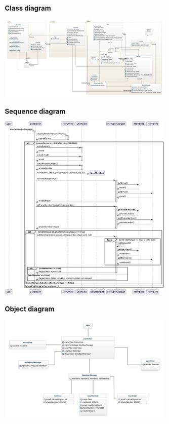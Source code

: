 
## Class diagram
![class diagram](img/class-diagram.jpeg)
## Sequence diagram
![class diagram](img/SequenceDiagram.png)
## Object diagram
![class diagram](img/object-diagram.jpeg)



